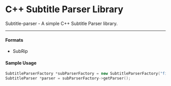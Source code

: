 # C++ Subtitle Parser Library
Subtitle-parser - A simple C++ Subtitle Parser library.
___
#### Formats
* SubRip

#### Sample Usage
```cpp
SubtitleParserFactory *subParserFactory = new SubtitleParserFactory("filename.srt");
SubtitleParser *parser = subParserFactory->getParser();
```
